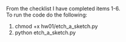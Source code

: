From the checklist I have completed items 1-6.  
To run the code do the following:
1) chmod +x hw01/etch_a_sketch.py
2) python etch_a_sketch.py

